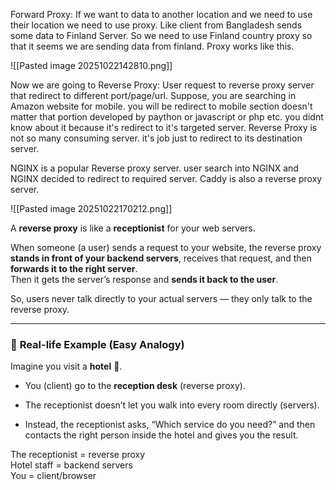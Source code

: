 Forward Proxy: If we want to data to another location and we need to use their location we need to use proxy. Like client from Bangladesh sends some data to Finland Server. So we need to use Finland country proxy so that it seems we are sending data from finland. Proxy works like this.




![[Pasted image 20251022142810.png]]



Now we are going to Reverse Proxy:
User request to reverse proxy server that redirect to different port/page/url. Suppose, you are searching in Amazon website for mobile. you will be redirect to mobile section doesn't matter that portion developed  by paython or javascript or php etc. you didnt know about it because it's redirect to it's targeted server. Reverse Proxy is not so many consuming server. it's job just to redirect to its destination server.

NGINX is a popular Reverse proxy server. user search into NGINX and NGINX decided to redirect to required server.
Caddy is also a reverse proxy server. 


![[Pasted image 20251022170212.png]]


A **reverse proxy** is like a **receptionist** for your web servers.

When someone (a user) sends a request to your website, the reverse proxy **stands in front of your backend servers**, receives that request, and then **forwards it to the right server**.  
Then it gets the server’s response and **sends it back to the user**.

So, users never talk directly to your actual servers — they only talk to the reverse proxy.

---

### 💬 **Real-life Example (Easy Analogy)**

Imagine you visit a **hotel** 🏨.

- You (client) go to the **reception desk** (reverse proxy).
    
- The receptionist doesn’t let you walk into every room directly (servers).
    
- Instead, the receptionist asks, “Which service do you need?” and then contacts the right person inside the hotel and gives you the result.
    

The receptionist = reverse proxy  
Hotel staff = backend servers  
You = client/browser

